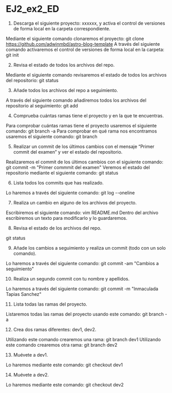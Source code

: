 # EJ2_ex2_ED
1. Descarga el siguiente proyecto: xxxxxx, y activa el control de versiones de forma local en la carpeta correspondiente.

Mediante el siguiente comando clonaremos el proyecto: git clone https://github.com/adwinmbd/astro-blog-template
A través del siguiente comando activaremos el control de versiones de forma local en la carpeta: git init

2. Revisa el estado de todos los archivos del repo.

Mediante el siguiente comando revisaremos el estado de todos los archivos del repositorio: git status

3. Añade todos los archivos del repo a seguimiento.

A través del siguiente comando añadiremos todos los archivos del repositorio al seguimiento: git add

4. Comprueba cuántas ramas tiene el proyecto y en la que te encuentras.

Para comprobar cuántas ramas tiene el proyecto usaremos el siguiente comando: git branch -a
Para comprobar en qué rama nos encontramos usaremos el siguiente comando: git branch

5. Realizar un commit de los últimos cambios con el mensaje “Primer commit del examen” y ver el estado del repositorio.

Realizaremos el commit de los últimos cambios con el siguiente comando: git commit -m "Primer commmit del examen"
Veremos el estado del repositorio mediante el siguiente comando: git status

6. Lista todos los commits que has realizado.

Lo haremos a través del siguiente comando: git log --oneline

7. Realiza un cambio en alguno de los archivos del proyecto.

Escribiremos el siguiente comando: vim README.md
Dentro del archivo escribiremos un texto para modificarlo y lo guardaremos.

8. Revisa el estado de los archivos del repo.

git status

9. Añade los cambios a seguimiento y realiza un commit (todo con un solo comando).

Lo haremos a través del siguiente comando: git commit -am "Cambios a seguimiento"

10. Realiza un segundo commit con tu nombre y apellidos.

Lo haremos a través del siguiente comando: git commit -m "Inmaculada Tapias Sanchez"

11. Lista todas las ramas del proyecto.

Listaremos todas las ramas del proyecto usando este comando: git branch -a

12. Crea dos ramas diferentes: dev1, dev2.

Utilizando este comando crearemos una rama: git branch dev1
Utilizando este comando crearemos otra rama: git branch dev2

13. Muévete a dev1.

Lo haremos mediante este comando: git checkout dev1

14. Muévete a dev2.

Lo haremos mediante este comando: git checkout dev2
